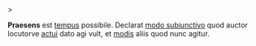 <!-- markdownlint-disable MD041 -->>
**Praesens** est [tempus](tempus.md) possibile. Declarat [modo subiunctivo](subiunctivus.md) quod auctor locutorve [actui](actus.md) dato agi vult, et [modis](modus.md) aliis quod nunc agitur.
